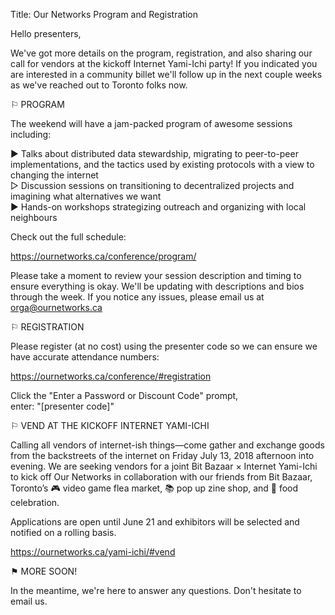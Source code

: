 Title: Our Networks Program and Registration  

Hello presenters,

We've got more details on the program, registration, and also sharing our call for vendors at the kickoff Internet Yami-Ichi party!
If you indicated you are interested in a community billet we'll follow up in the next couple weeks as we've reached out to Toronto folks now.

⚐ PROGRAM

The weekend will have a jam-packed program of awesome sessions including: 

▶︎ Talks about distributed data stewardship, migrating to peer-to-peer implementations, and the tactics used by existing protocols with a view to changing the internet  
▷ Discussion sessions on transitioning to decentralized projects and imagining what alternatives we want  
▶︎ Hands-on workshops strategizing outreach and organizing with local neighbours  

Check out the full schedule: 

https://ournetworks.ca/conference/program/

Please take a moment to review your session description and timing to ensure everything is okay. We'll be updating with descriptions and bios through the week.
If you notice any issues, please email us at orga@ournetworks.ca

⚐ REGISTRATION

Please register (at no cost) using the presenter code so we can ensure we have accurate attendance numbers:

https://ournetworks.ca/conference/#registration

Click the "Enter a Password or Discount Code" prompt,  
enter: "[presenter code]"

⚐ VEND AT THE KICKOFF INTERNET YAMI-ICHI

Calling all vendors of internet-ish things—come gather and exchange goods from the backstreets of the internet on Friday July 13, 2018 afternoon into evening. We are seeking vendors for a joint Bit Bazaar × Internet Yami-Ichi to kick off Our Networks in collaboration with our friends from Bit Bazaar, Toronto’s 🎮 video game flea market, 📚 pop up zine shop, and 🌮 food celebration.

Applications are open until June 21 and exhibitors will be selected and notified on a rolling basis.  

https://ournetworks.ca/yami-ichi/#vend

⚑ MORE SOON!

In the meantime, we're here to answer any questions. Don't hesitate to email us. 
